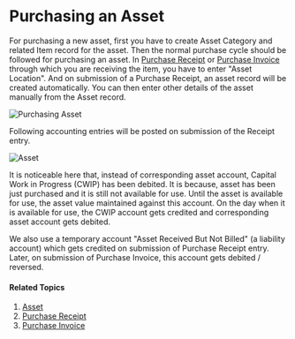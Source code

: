 # Purchasing an Asset

For purchasing a new asset, first you have to create Asset Category and related Item record for the asset. Then the normal purchase cycle should be followed for purchasing an asset. In [Purchase Receipt](/docs/user/manual/en/stock/purchase-receipt) or [Purchase Invoice](/docs/user/manual/en/accounts/purchase-invoice) through which you are receiving the item, you have to enter "Asset Location". And on submission of a Purchase Receipt, an asset record will be created automatically. You can then enter other details of the asset manually from the Asset record.

<img class="screenshot" alt="Purchasing Asset" src="{{docs_base_url}}/assets/img/asset/asset-purchase-receipt.png">

Following accounting entries will be posted on submission of the Receipt entry.

<img class="screenshot" alt="Asset" src="{{docs_base_url}}/assets/img/asset/asset-purchase-receipt-gl-entries.png">

It is noticeable here that, instead of corresponding asset account, Capital Work in Progress (CWIP) has been debited. It is because, asset has been just purchased and it is still not available for use. Until the asset is available for use, the asset value maintained against this account. On the day when it is available for use, the CWIP account gets credited and corresponding asset account gets debited.

We also use a temporary account "Asset Received But Not Billed" (a liability account) which gets credited on submission of Purchase Receipt entry. Later, on submission of Purchase Invoice, this account gets debited / reversed.

#### Related Topics
1. [Asset](/docs/user/manual/en/asset/asset)
1. [Purchase Receipt](/docs/user/manual/en/stock/purchase-receipt)
1. [Purchase Invoice](/docs/user/manual/en/accounts/purchase-invoice)